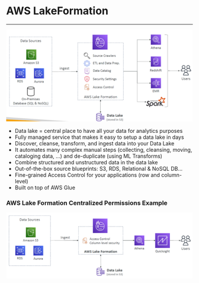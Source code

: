 # AWS LakeFormation

---
![AWS LakeFormation](../Image/AWS_LakeFormation.png)
* Data lake = central place to have all your data for analytics purposes
* Fully managed service that makes it easy to setup a data lake in days
* Discover, cleanse, transform, and ingest data into your Data Lake
* It automates many complex manual steps (collecting, cleansing, moving, cataloging data, …) and de-duplicate (using ML Transforms)
* Combine structured and unstructured data in the data lake
* Out-of-the-box source blueprints: S3, RDS, Relational & NoSQL DB…
* Fine-grained Access Control for your applications (row and column-level)
* Built on top of AWS Glue
### AWS Lake Formation Centralized Permissions Example
![Lake Formation permission](../Image/Lakeformation_permission.png)
